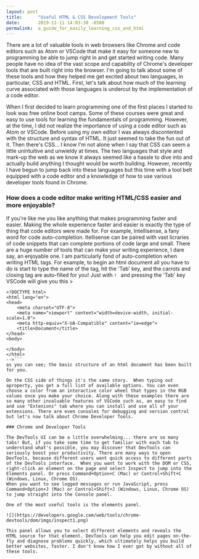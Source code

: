 ```yaml
---
layout: post
title:      "Useful HTML & CSS Development Tools"
date:       2019-11-11 14:03:30 -0500
permalink:  a_guide_for_easily_learning_css_and_html
---
```



There are a lot of valuable tools in web browsers like Chrome and code editors such as Atom or VSCode that make it easy for someone new to programming be able to jump right in and get started writing code. Many people have no idea of the vast scope and capability of Chrome's developer tools that are built right into the browser. I'm going to talk about some of these tools and how they helped me get excited about two languages, in particular, CSS and HTML. First, let's talk about how much of the learning curve associated with those languages is undercut by the implementation of a code editor.

When I first decided to learn programming one of the first places I started to look was free online boot camps.  Some of these courses were great and easy to use tools for learning the fundamentals of programming. However, at the time, I did not realize the importance of using a code editor such as Atom or VSCode. Before using my own editor I was always discontented with the structure and syntax of HTML.  It just seemed to take the fun out of it. Then there's CSS... I know I'm not alone when I say that CSS can seem a little unintuitive and unwieldy at times. The two languages that style and mark-up the web as we know it always seemed like a hassle to dive into and actually build anything I thought would be worth building. However, recently I have begun to jump back into these languages but this time with a tool belt equipped with a code editor and a knowledge of how to use various developer tools found in Chrome. 


### How does a code editor make writing HTML/CSS easier and more enjoyable?

If you're like me you like anything that makes programming faster and easier. Making the whole experience faster and easier is exactly the type of thing that code editors were made for. For example,  Intellisense, a fany word for code auto-completion. Itellisense can be paired with vast licraries of code snippets that can complete portions of code large and small. There are a huge number of tools that can make your writing experience, I dare say, an enjoyable one. I am particularly fond of auto-completion when writing HTML tags. For example, to begin an html document all you have to do is start to type the name of the tag, hit the 'Tab' key, and the carrots and closing tag are auto-filled for you!  Just with ```! ```  and pressing the 'Tab' key VSCode will give you this >

``` <!-- 
<!DOCTYPE html>
<html lang="en">
<head>
    <meta charset="UTF-8">
    <meta name="viewport" content="width=device-width, initial-scale=1.0">
    <meta http-equiv="X-UA-Compatible" content="ie=edge">
    <title>Document</title>
</head>
<body>
    
</body>
</html> 
-->```
as you can see; the basic structure of an html document has been built for you.

On the CSS side of things it's the same story.  When typing out aproperty, you get a full list of available options. You can even choose a color from an interactive color wheel that types in the RGB values once you make your choice. Along with these examples there are so many other invaluable features of VSCode such as, an easy to find and use "Extenions" tab where you can install and use all of your extensions. There are even consoles for debugging and version control but let's now talk about Chrome Developer Tools.

### Chrome and Developer Tools

The DevTools UI can be a little overwhelming... there are so many tabs! But, if you take some time to get familiar with each tab to understand what's possible, you may discover that DevTools can seriously boost your productivity. There are many ways to open DevTools, because different users want quick access to different parts of the DevTools interface.  When you want to work with the DOM or CSS, right-click an element on the page and select Inspect to jump into the Elements panel. Or press Command+Option+C (Mac) or Control+Shift+C (Windows, Linux, Chrome OS).
When you want to see logged messages or run JavaScript, press Command+Option+J (Mac) or Control+Shift+J (Windows, Linux, Chrome OS) to jump straight into the Console panel. 

One of the most useful tools is the elements panel.

![](https://developers.google.com/web/tools/chrome-devtools/dom/imgs/inspect1.png)

This panel allows you to select different elements and reveals the HTML source for that element. DevTools can help you edit pages on-the-fly and diagnose problems quickly, which ultimately helps you build better websites, faster. I don't know how I ever got by without all of these tools.




